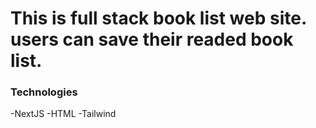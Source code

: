 # This is full stack book list web site. users can save their readed book list.

### Technologies

-NextJS
-HTML
-Tailwind
